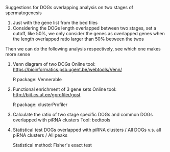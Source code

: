 Suggestions for DOGs overlapping analysis on two stages of spermatogenesis


1. Just with the gene list from the bed files
2. Considering the DOGs length overlapped between two stages, set a cutoff, like 50%, we only consider the genes as overlapped genes when the length overlapped ratio larger than 50% between the twos

Then we can do the following analysis respectively, see which one makes more sense

1. Venn diagram of two DOGs
	Online tool: https://bioinformatics.psb.ugent.be/webtools/Venn/

	R package: Vennerable

2. Functional enrichment of 3 gene sets
	Online tool: http://biit.cs.ut.ee/gprofiler/gost

	R package: clusterProfiler

3. Calculate the ratio of two stage specific DOGs and common DOGs overlapped with piRNA clusters
	Tool: bedtools

4. Statistical test
	DOGs overlapped with piRNA clusters / All DOGs v.s. all piRNA clusters / All peaks

	Statistical method: Fisher's exact test

